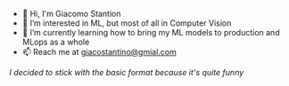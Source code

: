 - 👋 Hi, I'm Giacomo Stantion 
- 👀 I’m interested in ML, but most of all in Computer Vision
- 🌱 I’m currently learning how to bring my ML models to production and MLops as a whole
- 📫 Reach me at giacostantino@gmial.com

*I decided to stick with the basic format because it's quite funny*
